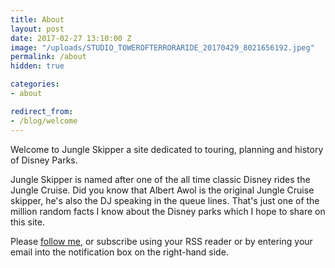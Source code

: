 ```yaml
---
title: About
layout: post
date: 2017-02-27 13:10:00 Z
image: "/uploads/STUDIO_TOWEROFTERRORARIDE_20170429_8021656192.jpeg"
permalink: /about
hidden: true

categories:
- about

redirect_from:
- /blog/welcome
---
```


Welcome to Jungle Skipper a site dedicated to touring, planning and history of Disney Parks.

Jungle Skipper is named after one of the all time classic Disney rides the Jungle Cruise. Did you know that Albert Awol is the original Jungle Cruise skipper, he's also the DJ speaking in the queue lines. That's just one of the million random facts I know about the Disney parks which I hope to share on this site.

Please [follow me](http://twitter.com/_jungleskipper), or subscribe using your RSS reader or by entering your email into the notification box on the right-hand side.